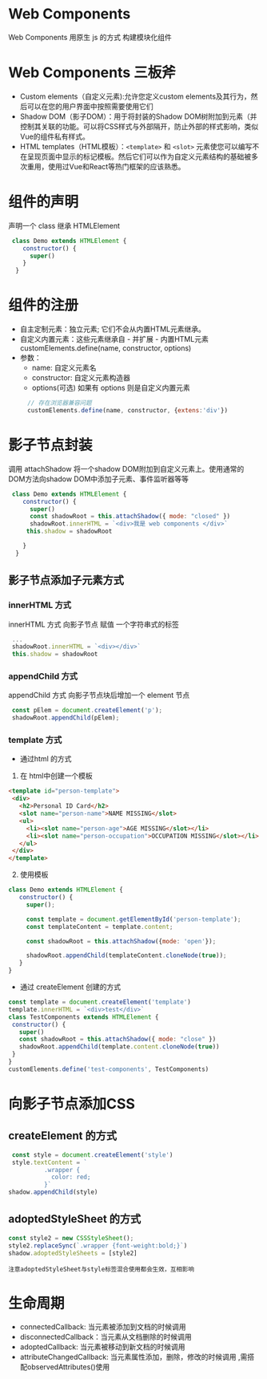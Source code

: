 # Web Components
Web Components 用原生 js  的方式 构建模块化组件

# Web Components 三板斧
- Custom elements（自定义元素):允许您定义custom elements及其行为，然后可以在您的用户界面中按照需要使用它们
- Shadow DOM（影子DOM）：用于将封装的Shadow DOM树附加到元素（并控制其关联的功能。可以将CSS样式与外部隔开，防止外部的样式影响，类似Vue的组件私有样式。
- HTML templates（HTML模板）：`<template>` 和 `<slot>` 元素使您可以编写不在呈现页面中显示的标记模板。然后它们可以作为自定义元素结构的基础被多次重用，使用过Vue和React等热门框架的应该熟悉。

# 组件的声明
声明一个 class 继承 HTMLElement 
```js
 class Demo extends HTMLElement {
    constructor() {
      super()
    }
  } 
```
# 组件的注册
- 自主定制元素：独立元素; 它们不会从内置HTML元素继承。
- 自定义内置元素：这些元素继承自 - 并扩展 - 内置HTML元素
customElements.define(name, constructor, options)
- 参数：
  * name: 自定义元素名
  * constructor: 自定义元素构造器
  * options(可选) 如果有 options 则是自定义内置元素
  ```js
    // 存在浏览器兼容问题
    customElements.define(name, constructor, {extens:'div'})
  ```




# 影子节点封装
调用 attachShadow 将一个shadow DOM附加到自定义元素上。使用通常的DOM方法向shadow DOM中添加子元素、事件监听器等等
```js
 class Demo extends HTMLElement {
    constructor() {
      super()
      const shadowRoot = this.attachShadow({ mode: "closed" })
      shadowRoot.innerHTML = `<div>我是 web components </div>`
     this.shadow = shadowRoot

    }
  } 
```
 ## 影子节点添加子元素方式
 ### innerHTML 方式
 innerHTML 方式 向影子节点 赋值 一个字符串式的标签
 ```js
  ...
  shadowRoot.innerHTML = `<div></div>`
  this.shadow = shadowRoot
 ```
 ### appendChild 方式
 appendChild 方式 向影子节点块后增加一个 element 节点
 ```js
  const pElem = document.createElement('p');
  shadowRoot.appendChild(pElem);
 ```

 ### template 方式
 - 通过html 的方式 
  1. 在 html中创建一个模板
 ```html
 <template id="person-template">
  <div>
    <h2>Personal ID Card</h2>
    <slot name="person-name">NAME MISSING</slot>
    <ul>
      <li><slot name="person-age">AGE MISSING</slot></li>
      <li><slot name="person-occupation">OCCUPATION MISSING</slot></li>
    </ul>
  </div>
</template>

 ```
 2. 使用模板
 ```js
 class Demo extends HTMLElement {
    constructor() {
      super();

      const template = document.getElementById('person-template');
      const templateContent = template.content;

      const shadowRoot = this.attachShadow({mode: 'open'});

      shadowRoot.appendChild(templateContent.cloneNode(true));
    }
 }

 ```
 - 通过 createElement 创建的方式
 ```js
 const template = document.createElement('template')
 template.innerHTML = `<div>test</div>`
class TestComponents extends HTMLElement {
  constructor() {
    super()
    const shadowRoot = this.attachShadow({ mode: "close" })
    shadowRoot.appendChild(template.content.cloneNode(true))
  }
}
customElements.define('test-components', TestComponents)
 ```

# 向影子节点添加CSS
## createElement 的方式
```js
 const style = document.createElement('style')
 style.textContent = `
          .wrapper {
            color: red;
          }`
shadow.appendChild(style)

```
## adoptedStyleSheet 的方式
```js
const style2 = new CSSStyleSheet();
style2.replaceSync(`.wrapper {font-weight:bold;}`)
shadow.adoptedStyleSheets = [style2]

```
`注意adoptedStyleSheet与style标签混合使用都会生效，互相影响`



# 生命周期
- connectedCallback: 当元素被添加到文档的时候调用
- disconnectedCallback：当元素从文档删除的时候调用
- adoptedCallback: 当元素被移动到新文档的时候调用
- attributeChangedCallback: 当元素属性添加，删除，修改的时候调用 ,需搭配observedAttributes()使用


 